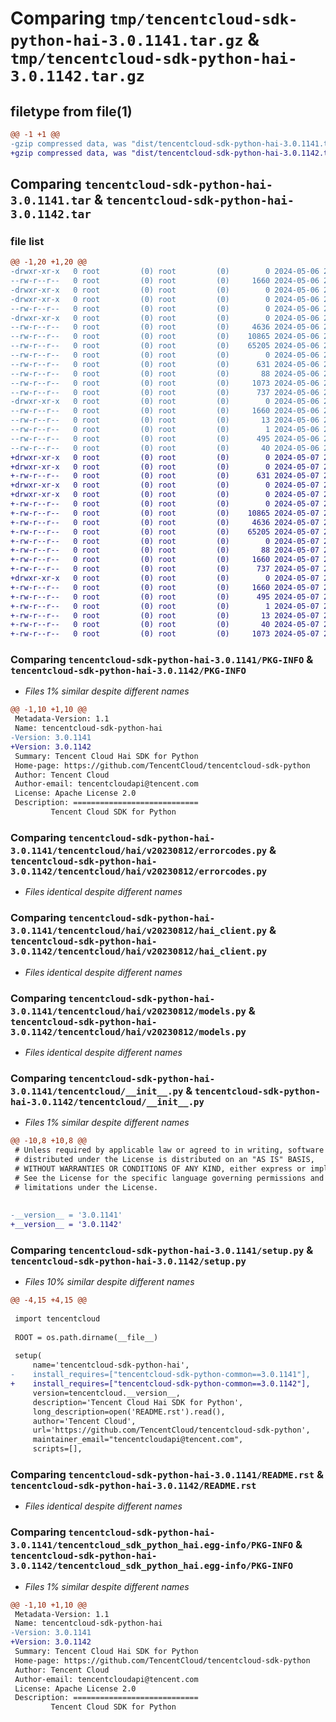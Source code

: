 # Comparing `tmp/tencentcloud-sdk-python-hai-3.0.1141.tar.gz` & `tmp/tencentcloud-sdk-python-hai-3.0.1142.tar.gz`

## filetype from file(1)

```diff
@@ -1 +1 @@
-gzip compressed data, was "dist/tencentcloud-sdk-python-hai-3.0.1141.tar", last modified: Mon May  6 20:55:27 2024, max compression
+gzip compressed data, was "dist/tencentcloud-sdk-python-hai-3.0.1142.tar", last modified: Tue May  7 21:01:57 2024, max compression
```

## Comparing `tencentcloud-sdk-python-hai-3.0.1141.tar` & `tencentcloud-sdk-python-hai-3.0.1142.tar`

### file list

```diff
@@ -1,20 +1,20 @@
-drwxr-xr-x   0 root         (0) root         (0)        0 2024-05-06 20:55:27.000000 tencentcloud-sdk-python-hai-3.0.1141/
--rw-r--r--   0 root         (0) root         (0)     1660 2024-05-06 20:55:27.000000 tencentcloud-sdk-python-hai-3.0.1141/PKG-INFO
-drwxr-xr-x   0 root         (0) root         (0)        0 2024-05-06 20:55:27.000000 tencentcloud-sdk-python-hai-3.0.1141/tencentcloud/
-drwxr-xr-x   0 root         (0) root         (0)        0 2024-05-06 20:55:27.000000 tencentcloud-sdk-python-hai-3.0.1141/tencentcloud/hai/
--rw-r--r--   0 root         (0) root         (0)        0 2024-05-06 20:55:27.000000 tencentcloud-sdk-python-hai-3.0.1141/tencentcloud/hai/__init__.py
-drwxr-xr-x   0 root         (0) root         (0)        0 2024-05-06 20:55:27.000000 tencentcloud-sdk-python-hai-3.0.1141/tencentcloud/hai/v20230812/
--rw-r--r--   0 root         (0) root         (0)     4636 2024-05-06 20:55:27.000000 tencentcloud-sdk-python-hai-3.0.1141/tencentcloud/hai/v20230812/errorcodes.py
--rw-r--r--   0 root         (0) root         (0)    10865 2024-05-06 20:55:27.000000 tencentcloud-sdk-python-hai-3.0.1141/tencentcloud/hai/v20230812/hai_client.py
--rw-r--r--   0 root         (0) root         (0)    65205 2024-05-06 20:55:27.000000 tencentcloud-sdk-python-hai-3.0.1141/tencentcloud/hai/v20230812/models.py
--rw-r--r--   0 root         (0) root         (0)        0 2024-05-06 20:55:27.000000 tencentcloud-sdk-python-hai-3.0.1141/tencentcloud/hai/v20230812/__init__.py
--rw-r--r--   0 root         (0) root         (0)      631 2024-05-06 20:55:27.000000 tencentcloud-sdk-python-hai-3.0.1141/tencentcloud/__init__.py
--rw-r--r--   0 root         (0) root         (0)       88 2024-05-06 20:55:27.000000 tencentcloud-sdk-python-hai-3.0.1141/setup.cfg
--rw-r--r--   0 root         (0) root         (0)     1073 2024-05-06 20:55:27.000000 tencentcloud-sdk-python-hai-3.0.1141/setup.py
--rw-r--r--   0 root         (0) root         (0)      737 2024-05-06 20:55:27.000000 tencentcloud-sdk-python-hai-3.0.1141/README.rst
-drwxr-xr-x   0 root         (0) root         (0)        0 2024-05-06 20:55:27.000000 tencentcloud-sdk-python-hai-3.0.1141/tencentcloud_sdk_python_hai.egg-info/
--rw-r--r--   0 root         (0) root         (0)     1660 2024-05-06 20:55:27.000000 tencentcloud-sdk-python-hai-3.0.1141/tencentcloud_sdk_python_hai.egg-info/PKG-INFO
--rw-r--r--   0 root         (0) root         (0)       13 2024-05-06 20:55:27.000000 tencentcloud-sdk-python-hai-3.0.1141/tencentcloud_sdk_python_hai.egg-info/top_level.txt
--rw-r--r--   0 root         (0) root         (0)        1 2024-05-06 20:55:27.000000 tencentcloud-sdk-python-hai-3.0.1141/tencentcloud_sdk_python_hai.egg-info/dependency_links.txt
--rw-r--r--   0 root         (0) root         (0)      495 2024-05-06 20:55:27.000000 tencentcloud-sdk-python-hai-3.0.1141/tencentcloud_sdk_python_hai.egg-info/SOURCES.txt
--rw-r--r--   0 root         (0) root         (0)       40 2024-05-06 20:55:27.000000 tencentcloud-sdk-python-hai-3.0.1141/tencentcloud_sdk_python_hai.egg-info/requires.txt
+drwxr-xr-x   0 root         (0) root         (0)        0 2024-05-07 21:01:57.000000 tencentcloud-sdk-python-hai-3.0.1142/
+drwxr-xr-x   0 root         (0) root         (0)        0 2024-05-07 21:01:57.000000 tencentcloud-sdk-python-hai-3.0.1142/tencentcloud/
+-rw-r--r--   0 root         (0) root         (0)      631 2024-05-07 21:01:57.000000 tencentcloud-sdk-python-hai-3.0.1142/tencentcloud/__init__.py
+drwxr-xr-x   0 root         (0) root         (0)        0 2024-05-07 21:01:57.000000 tencentcloud-sdk-python-hai-3.0.1142/tencentcloud/hai/
+drwxr-xr-x   0 root         (0) root         (0)        0 2024-05-07 21:01:57.000000 tencentcloud-sdk-python-hai-3.0.1142/tencentcloud/hai/v20230812/
+-rw-r--r--   0 root         (0) root         (0)        0 2024-05-07 21:01:57.000000 tencentcloud-sdk-python-hai-3.0.1142/tencentcloud/hai/v20230812/__init__.py
+-rw-r--r--   0 root         (0) root         (0)    10865 2024-05-07 21:01:57.000000 tencentcloud-sdk-python-hai-3.0.1142/tencentcloud/hai/v20230812/hai_client.py
+-rw-r--r--   0 root         (0) root         (0)     4636 2024-05-07 21:01:57.000000 tencentcloud-sdk-python-hai-3.0.1142/tencentcloud/hai/v20230812/errorcodes.py
+-rw-r--r--   0 root         (0) root         (0)    65205 2024-05-07 21:01:57.000000 tencentcloud-sdk-python-hai-3.0.1142/tencentcloud/hai/v20230812/models.py
+-rw-r--r--   0 root         (0) root         (0)        0 2024-05-07 21:01:57.000000 tencentcloud-sdk-python-hai-3.0.1142/tencentcloud/hai/__init__.py
+-rw-r--r--   0 root         (0) root         (0)       88 2024-05-07 21:01:57.000000 tencentcloud-sdk-python-hai-3.0.1142/setup.cfg
+-rw-r--r--   0 root         (0) root         (0)     1660 2024-05-07 21:01:57.000000 tencentcloud-sdk-python-hai-3.0.1142/PKG-INFO
+-rw-r--r--   0 root         (0) root         (0)      737 2024-05-07 21:01:57.000000 tencentcloud-sdk-python-hai-3.0.1142/README.rst
+drwxr-xr-x   0 root         (0) root         (0)        0 2024-05-07 21:01:57.000000 tencentcloud-sdk-python-hai-3.0.1142/tencentcloud_sdk_python_hai.egg-info/
+-rw-r--r--   0 root         (0) root         (0)     1660 2024-05-07 21:01:57.000000 tencentcloud-sdk-python-hai-3.0.1142/tencentcloud_sdk_python_hai.egg-info/PKG-INFO
+-rw-r--r--   0 root         (0) root         (0)      495 2024-05-07 21:01:57.000000 tencentcloud-sdk-python-hai-3.0.1142/tencentcloud_sdk_python_hai.egg-info/SOURCES.txt
+-rw-r--r--   0 root         (0) root         (0)        1 2024-05-07 21:01:57.000000 tencentcloud-sdk-python-hai-3.0.1142/tencentcloud_sdk_python_hai.egg-info/dependency_links.txt
+-rw-r--r--   0 root         (0) root         (0)       13 2024-05-07 21:01:57.000000 tencentcloud-sdk-python-hai-3.0.1142/tencentcloud_sdk_python_hai.egg-info/top_level.txt
+-rw-r--r--   0 root         (0) root         (0)       40 2024-05-07 21:01:57.000000 tencentcloud-sdk-python-hai-3.0.1142/tencentcloud_sdk_python_hai.egg-info/requires.txt
+-rw-r--r--   0 root         (0) root         (0)     1073 2024-05-07 21:01:57.000000 tencentcloud-sdk-python-hai-3.0.1142/setup.py
```

### Comparing `tencentcloud-sdk-python-hai-3.0.1141/PKG-INFO` & `tencentcloud-sdk-python-hai-3.0.1142/PKG-INFO`

 * *Files 1% similar despite different names*

```diff
@@ -1,10 +1,10 @@
 Metadata-Version: 1.1
 Name: tencentcloud-sdk-python-hai
-Version: 3.0.1141
+Version: 3.0.1142
 Summary: Tencent Cloud Hai SDK for Python
 Home-page: https://github.com/TencentCloud/tencentcloud-sdk-python
 Author: Tencent Cloud
 Author-email: tencentcloudapi@tencent.com
 License: Apache License 2.0
 Description: ============================
         Tencent Cloud SDK for Python
```

### Comparing `tencentcloud-sdk-python-hai-3.0.1141/tencentcloud/hai/v20230812/errorcodes.py` & `tencentcloud-sdk-python-hai-3.0.1142/tencentcloud/hai/v20230812/errorcodes.py`

 * *Files identical despite different names*

### Comparing `tencentcloud-sdk-python-hai-3.0.1141/tencentcloud/hai/v20230812/hai_client.py` & `tencentcloud-sdk-python-hai-3.0.1142/tencentcloud/hai/v20230812/hai_client.py`

 * *Files identical despite different names*

### Comparing `tencentcloud-sdk-python-hai-3.0.1141/tencentcloud/hai/v20230812/models.py` & `tencentcloud-sdk-python-hai-3.0.1142/tencentcloud/hai/v20230812/models.py`

 * *Files identical despite different names*

### Comparing `tencentcloud-sdk-python-hai-3.0.1141/tencentcloud/__init__.py` & `tencentcloud-sdk-python-hai-3.0.1142/tencentcloud/__init__.py`

 * *Files 1% similar despite different names*

```diff
@@ -10,8 +10,8 @@
 # Unless required by applicable law or agreed to in writing, software
 # distributed under the License is distributed on an "AS IS" BASIS,
 # WITHOUT WARRANTIES OR CONDITIONS OF ANY KIND, either express or implied.
 # See the License for the specific language governing permissions and
 # limitations under the License.
 
 
-__version__ = '3.0.1141'
+__version__ = '3.0.1142'
```

### Comparing `tencentcloud-sdk-python-hai-3.0.1141/setup.py` & `tencentcloud-sdk-python-hai-3.0.1142/setup.py`

 * *Files 10% similar despite different names*

```diff
@@ -4,15 +4,15 @@
 
 import tencentcloud
 
 ROOT = os.path.dirname(__file__)
 
 setup(
     name='tencentcloud-sdk-python-hai',
-    install_requires=["tencentcloud-sdk-python-common==3.0.1141"],
+    install_requires=["tencentcloud-sdk-python-common==3.0.1142"],
     version=tencentcloud.__version__,
     description='Tencent Cloud Hai SDK for Python',
     long_description=open('README.rst').read(),
     author='Tencent Cloud',
     url='https://github.com/TencentCloud/tencentcloud-sdk-python',
     maintainer_email="tencentcloudapi@tencent.com",
     scripts=[],
```

### Comparing `tencentcloud-sdk-python-hai-3.0.1141/README.rst` & `tencentcloud-sdk-python-hai-3.0.1142/README.rst`

 * *Files identical despite different names*

### Comparing `tencentcloud-sdk-python-hai-3.0.1141/tencentcloud_sdk_python_hai.egg-info/PKG-INFO` & `tencentcloud-sdk-python-hai-3.0.1142/tencentcloud_sdk_python_hai.egg-info/PKG-INFO`

 * *Files 1% similar despite different names*

```diff
@@ -1,10 +1,10 @@
 Metadata-Version: 1.1
 Name: tencentcloud-sdk-python-hai
-Version: 3.0.1141
+Version: 3.0.1142
 Summary: Tencent Cloud Hai SDK for Python
 Home-page: https://github.com/TencentCloud/tencentcloud-sdk-python
 Author: Tencent Cloud
 Author-email: tencentcloudapi@tencent.com
 License: Apache License 2.0
 Description: ============================
         Tencent Cloud SDK for Python
```

